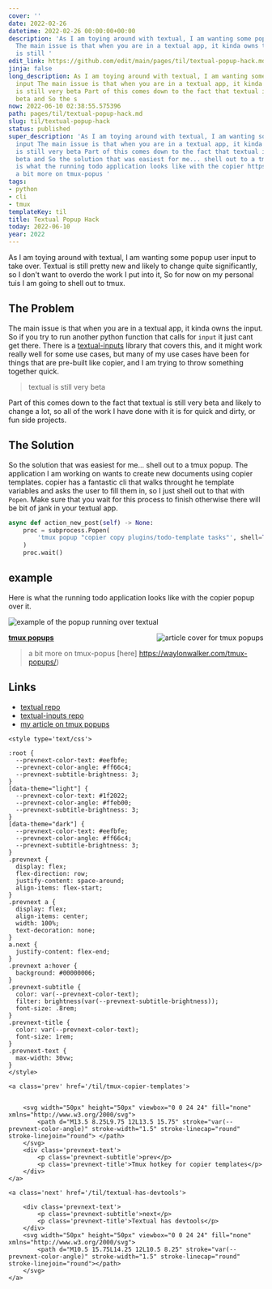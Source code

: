 ```yaml
---
cover: ''
date: 2022-02-26
datetime: 2022-02-26 00:00:00+00:00
description: 'As I am toying around with textual, I am wanting some popup user input
  The main issue is that when you are in a textual app, it kinda owns the textual
  is still '
edit_link: https://github.com/edit/main/pages/til/textual-popup-hack.md
jinja: false
long_description: As I am toying around with textual, I am wanting some popup user
  input The main issue is that when you are in a textual app, it kinda owns the textual
  is still very beta Part of this comes down to the fact that textual is still very
  beta and So the s
now: 2022-06-10 02:38:55.575396
path: pages/til/textual-popup-hack.md
slug: til/textual-popup-hack
status: published
super_description: 'As I am toying around with textual, I am wanting some popup user
  input The main issue is that when you are in a textual app, it kinda owns the textual
  is still very beta Part of this comes down to the fact that textual is still very
  beta and So the solution that was easiest for me... shell out to a tmux popup. Here
  is what the running todo application looks like with the copier https://waylonwalker.com/tmux-popups/
  a bit more on tmux-popus '
tags:
- python
- cli
- tmux
templateKey: til
title: Textual Popup Hack
today: 2022-06-10
year: 2022
---
```


As I am toying around with textual, I am wanting some popup user input
to take over.  Textual is still pretty new and likely to change quite
significantly, so I don't want to overdo the work I put into it, So for
now on my personal tuis I am going to shell out to tmux.

## The Problem

The main issue is that when you are in a textual app, it kinda owns the
input.  So if you try to run another python function that calls for
`input` it just cant get there.  There is a
[textual-inputs](https://github.com/sirfuzzalot/textual-inputs) library
that covers this, and it might work really well for some use cases, but
many of my use cases have been for things that are pre-built like
copier, and I am trying to throw something together quick.

> textual is still very beta

Part of this comes down to the fact that textual is still very beta and
likely to change a lot, so all of the work I have done with it is for
quick and dirty, or fun side projects.

## The Solution

So the solution that was easiest for me... shell out to a tmux popup.
The application I am working on wants to create new documents using
copier templates.  copier has a fantastic cli that walks throught he
template variables and asks the user to fill them in, so I just shell
out to that with `Popen`.  Make sure that you wait for this process to
finish otherwise there will be bit of jank in your textual app.

``` python
async def action_new_post(self) -> None:
    proc = subprocess.Popen(
        'tmux popup "copier copy plugins/todo-template tasks"', shell=True
    )
    proc.wait()
```

## example

Here is what the running todo application looks like with the copier
popup over it.

![example of the popup running over textual](https://images.waylonwalker.com/textual-popup-hack.png)


  <div class="onelinelink-wrapper">
      <a class="onelinelink" href="https://waylonwalker.com/tmux-popups/">
          <img style="float: right;" align='right' src="https://images.waylonwalker.com/tmux-popups-og_250x140.png" alt="article cover for 
 tmux popups
"/>
          <p><strong>
 tmux popups
</strong></p>
      </a>
  </div>


> a bit more on tmux-popus [here] https://waylonwalker.com/tmux-popups/)

## Links

* [textual repo](https://github.com/Textualize/textual/)
* [textual-inputs repo](https://github.com/sirfuzzalot/textual-inputs)
* [my article on tmux popups](https://waylonwalker.com/tmux-popups/)
<div class='prevnext'>

    <style type='text/css'>

    :root {
      --prevnext-color-text: #eefbfe;
      --prevnext-color-angle: #ff66c4;
      --prevnext-subtitle-brightness: 3;
    }
    [data-theme="light"] {
      --prevnext-color-text: #1f2022;
      --prevnext-color-angle: #ffeb00;
      --prevnext-subtitle-brightness: 3;
    }
    [data-theme="dark"] {
      --prevnext-color-text: #eefbfe;
      --prevnext-color-angle: #ff66c4;
      --prevnext-subtitle-brightness: 3;
    }
    .prevnext {
      display: flex;
      flex-direction: row;
      justify-content: space-around;
      align-items: flex-start;
    }
    .prevnext a {
      display: flex;
      align-items: center;
      width: 100%;
      text-decoration: none;
    }
    a.next {
      justify-content: flex-end;
    }
    .prevnext a:hover {
      background: #00000006;
    }
    .prevnext-subtitle {
      color: var(--prevnext-color-text);
      filter: brightness(var(--prevnext-subtitle-brightness));
      font-size: .8rem;
    }
    .prevnext-title {
      color: var(--prevnext-color-text);
      font-size: 1rem;
    }
    .prevnext-text {
      max-width: 30vw;
    }
    </style>
    
    <a class='prev' href='/til/tmux-copier-templates'>
    

        <svg width="50px" height="50px" viewbox="0 0 24 24" fill="none" xmlns="http://www.w3.org/2000/svg">
            <path d="M13.5 8.25L9.75 12L13.5 15.75" stroke="var(--prevnext-color-angle)" stroke-width="1.5" stroke-linecap="round" stroke-linejoin="round"> </path>
        </svg>
        <div class='prevnext-text'>
            <p class='prevnext-subtitle'>prev</p>
            <p class='prevnext-title'>Tmux hotkey for copier templates</p>
        </div>
    </a>
    
    <a class='next' href='/til/textual-has-devtools'>
    
        <div class='prevnext-text'>
            <p class='prevnext-subtitle'>next</p>
            <p class='prevnext-title'>Textual has devtools</p>
        </div>
        <svg width="50px" height="50px" viewbox="0 0 24 24" fill="none" xmlns="http://www.w3.org/2000/svg">
            <path d="M10.5 15.75L14.25 12L10.5 8.25" stroke="var(--prevnext-color-angle)" stroke-width="1.5" stroke-linecap="round" stroke-linejoin="round"></path>
        </svg>
    </a>
  </div>